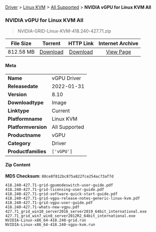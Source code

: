 
[Driver](/README.md)  >  [Linux KVM](/index/Driver/Linux_KVM.md)  >  [All Supported](/index/Driver/Linux_KVM/All_Supported.md)  >  **NVIDIA vGPU for Linux KVM All**


###    NVIDIA vGPU for Linux KVM All

> NVIDIA-GRID-Linux-KVM-418.240-427.71.zip   


| **File Size** | **Torrent**  | **HTTP Link** | **Internet Archive** |
|:-------------:|:------------:|:-------------:|:--------------------:|
| 812.58 MB |  [Download](https://archive.org/download/nvgpu_NVIDIA-GRID-Linux-KVM-418.240-427.71.zip/nvgpu_NVIDIA-GRID-Linux-KVM-418.240-427.71.zip_archive.torrent)       | [Download](https://archive.org/compress/nvgpu_NVIDIA-GRID-Linux-KVM-418.240-427.71.zip) | [View Page](https://archive.org/details/nvgpu_NVIDIA-GRID-Linux-KVM-418.240-427.71.zip)       |

#### Meta

<table>
<tr><td><strong>Name</strong></td><td>vGPU Driver</td></tr>
<tr><td><strong>Releasedate</strong></td><td>2022-01-31</td></tr>
<tr><td><strong>Version</strong></td><td>8.10</td></tr>
<tr><td><strong>Downloadtype</strong></td><td>Image</td></tr>
<tr><td><strong>Linktype</strong></td><td>Current</td></tr>
<tr><td><strong>Platformname</strong></td><td>Linux KVM</td></tr>
<tr><td><strong>Platformversion</strong></td><td>All Supported</td></tr>
<tr><td><strong>Productname</strong></td><td>vGPU</td></tr>
<tr><td><strong>Category</strong></td><td>Driver</td></tr>
<tr><td><strong>Productfamilies</strong></td><td><code>['vGPU']</code></td></tr>
</table>

#### Zip Content

**MD5 Checksum**: `80ce8f812bc875a822fce254ac73af7d`

```text
418.240-427.71-grid-gpumodeswitch-user-guide.pdf
418.240-427.71-grid-licensing-user-guide.pdf
418.240-427.71-grid-software-quick-start-guide.pdf
418.240-427.71-grid-vgpu-release-notes-generic-linux-kvm.pdf
418.240-427.71-grid-vgpu-user-guide.pdf
418.240-427.71-whats-new-vgpu.pdf
427.71_grid_win10_server2016_server2019_64bit_international.exe
427.71_grid_win7_win8_server2012R2_64bit_international.exe
NVIDIA-Linux-x86_64-418.240-grid.run
NVIDIA-Linux-x86_64-418.240-vgpu-kvm.run
```